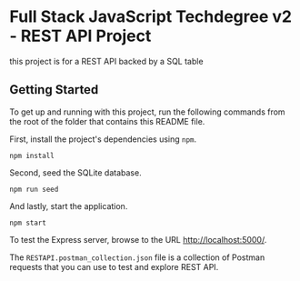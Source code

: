 
# Full Stack JavaScript Techdegree v2 - REST API Project
this project is for a REST API backed by a SQL table
## Getting Started

To get up and running with this project, run the following commands from the root of the folder that contains this README file.

First, install the project's dependencies using `npm`.

```
npm install

```

Second, seed the SQLite database.

```
npm run seed
```

And lastly, start the application.

```
npm start
```

To test the Express server, browse to the URL [http://localhost:5000/](http://localhost:5000/).

 The `RESTAPI.postman_collection.json` file is a collection of Postman requests that you can use to test and explore REST API.